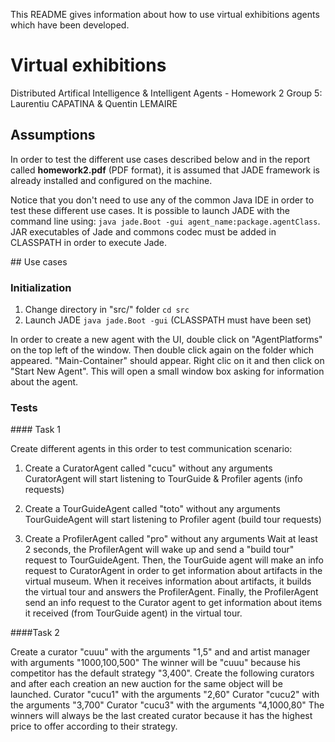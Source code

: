 This README gives information about how to use virtual exhibitions agents which 
have been developed.

# Virtual exhibitions

Distributed Artifical Intelligence & Intelligent Agents - Homework 2
Group 5: Laurentiu CAPATINA & Quentin LEMAIRE

## Assumptions

In order to test the different use cases described below and in the report 
called **homework2.pdf** (PDF format), it is assumed that JADE framework is 
already installed and configured on the machine.

Notice that you don't need to use any of the common Java IDE in order to test 
these different use cases. It is possible to launch JADE with the command line 
using: `java jade.Boot -gui agent_name:package.agentClass`. JAR executables of 
Jade and commons codec must be added in CLASSPATH in order to execute Jade.

## Use cases

### Initialization

1. Change directory in "src/" folder `cd src`
2. Launch JADE `java jade.Boot -gui` (CLASSPATH must have been set)

In order to create a new agent with the UI, double click on "AgentPlatforms" on 
the top left of the window. Then double click again on the folder which 
appeared. "Main-Container" should appear. Right clic on it and then click on 
"Start New Agent". This will open a small window box asking for information 
about the agent.

### Tests

#### Task 1

Create different agents in this order to test communication scenario:
1. Create a CuratorAgent called "cucu" without any arguments
CuratorAgent will start listening to TourGuide & Profiler agents (info requests)

2. Create a TourGuideAgent called "toto" without any arguments
TourGuideAgent will start listening to Profiler agent (build tour requests)

3. Create a ProfilerAgent called "pro" without any arguments
Wait at least 2 seconds, the ProfilerAgent will wake up and send a "build tour" 
request to TourGuideAgent. Then, the TourGuide agent will make an info request 
to CuratorAgent in order to get information about artifacts in the virtual 
museum. When it receives information about artifacts, it builds the virtual tour 
and answers the ProfilerAgent.
Finally, the ProfilerAgent send an info request to the Curator agent to get 
information about items it received (from TourGuide agent) in the virtual tour.

####Task 2

Create a curator "cuuu" with the arguments "1,5" and and artist manager with arguments "1000,100,500"
The winner will be "cuuu" because his competitor has the default strategy "3,400".
Create the following curators and after each creation an new auction for the same object will be launched.
Curator "cucu1" with the arguments "2,60"
Curator "cucu2" with the arguments "3,700"
Curator "cucu3" with the arguments "4,1000,80"
The winners will always be the last created curator because it has the highest price to offer
according to their strategy.


